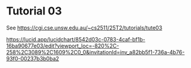 # Tutorial 03

See https://cgi.cse.unsw.edu.au/~cs2511/25T2/tutorials/tute03

https://lucid.app/lucidchart/8542d03c-0783-4caf-bf1b-16ba90677e03/edit?viewport_loc=-820%2C-258%2C3089%2C1609%2C0_0&invitationId=inv_a82bb5f1-736a-4b76-93f0-00237b3b0ba2